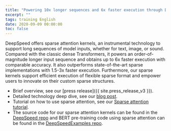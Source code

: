 ```yaml
---
title: "Powering 10x longer sequences and 6x faster execution through DeepSpeed Sparse Attention"
excerpt: ""
tags: training English
date: 2020-09-09 00:00:00
toc: false
---
```


DeepSpeed offers sparse attention kernels, an instrumental technology to support long sequences of model inputs, whether for text, image, or sound. Compared with the classic dense Transformers, it powers an order-of-magnitude longer input sequence and obtains up to 6x faster execution with comparable accuracy. It also outperforms state-of-the-art sparse implementations with 1.5-3x faster execution. Furthermore, our sparse kernels support efficient execution of flexible sparse format and empower users to innovate on their custom sparse structures.

* Brief overview, see our [press release]({{ site.press_release_v3 }}).
* Detailed technology deep dive, see our [blog post](https://www.deepspeed.ai/2020/09/08/sparse-attention.html).
* Tutorial on how to use sparse attention, see our [Sparse attention tutorial](https://www.deepspeed.ai/tutorials/sparse-attention/).
* The source code for our sparse attention kernels can be found in the [DeepSpeed repo](https://github.com/microsoft/deepspeed) and BERT pre-training code using sparse attention can be found in the [DeepSpeedExamples repo](https://github.com/microsoft/deepspeedexamples).

